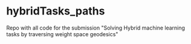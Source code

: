 # hybridTasks_paths
Repo with all code for the submission "Solving Hybrid machine learning tasks by traversing weight space geodesics"
